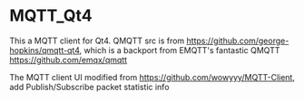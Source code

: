 # MQTT_Qt4
This a MQTT client for Qt4. QMQTT src is from https://github.com/george-hopkins/qmqtt-qt4, which is a backport from EMQTT's fantastic QMQTT https://github.com/emqx/qmqtt

The MQTT client UI modified from https://github.com/wowyyy/MQTT-Client, add Publish/Subscribe packet statistic info

